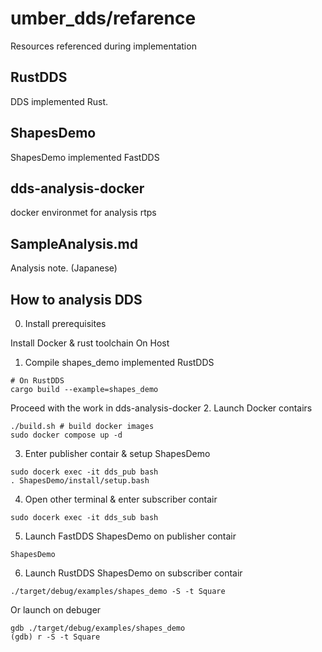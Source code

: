 # umber_dds/refarence
Resources referenced during implementation

## RustDDS
DDS implemented Rust.

## ShapesDemo
ShapesDemo implemented FastDDS

## dds-analysis-docker
docker environmet for analysis rtps

## SampleAnalysis.md
Analysis note. (Japanese)

## How to analysis DDS
0. Install prerequisites

Install Docker & rust toolchain On Host

1. Compile shapes_demo implemented RustDDS
```
# On RustDDS
cargo build --example=shapes_demo
```

Proceed with the work in dds-analysis-docker
2. Launch Docker contairs
```
./build.sh # build docker images
sudo docker compose up -d
```

3. Enter publisher contair & setup ShapesDemo
```
sudo docerk exec -it dds_pub bash
. ShapesDemo/install/setup.bash
```

4. Open other terminal & enter subscriber contair
```
sudo docerk exec -it dds_sub bash
```

5. Launch FastDDS ShapesDemo on publisher contair
```
ShapesDemo
```

6. Launch RustDDS ShapesDemo on subscriber contair
```
./target/debug/examples/shapes_demo -S -t Square
```
Or launch on debuger
```
gdb ./target/debug/examples/shapes_demo
(gdb) r -S -t Square
```

